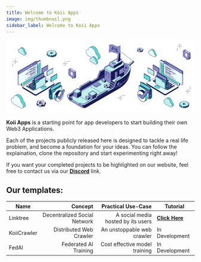 ```yaml
---
title: Welcome to Koii Apps
image: img/thumbnail.png
sidebar_label: Welcome to Koii Apps
---
```


![banner](./img/header.svg)

**Koii Apps** is a starting point for app developers to start building their own Web3 Applications.

Each of the projects publicly released here is designed to tackle a real life problem, and become a foundation for your ideas. You can follow the explaination, clone the repository and start experimenting right away!

If you want your completed projects to be highlighted on our website, feel free to contact us via our [**Discord**](https://www.discord.gg/koii) link.

## Our templates:

| Name        |                      Concept |                 Practical Use-Case | Tutorial                                    |
| ----------- | ---------------------------: | ---------------------------------: | ------------------------------------------- |
| Linktree    | Decentralized Social Network | A social media hosted by its users | [**Click Here**](/tutorials/linktree/intro) |
| KoiiCrawler |      Distributed Web Crawler |         An unstoppable web crawler | In Development                              |
| FedAI       |        Federated AI Training |      Cost effective model training | In Development                              |
